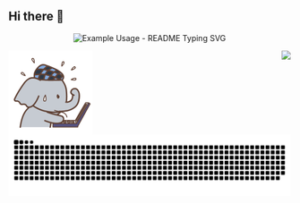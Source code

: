 ## Hi there 👋
<p align="center">
  <img src="https://readme-typing-svg.demolab.com/?lines=Welcome+to+my+profile!;My+name+is+Firdavsjon+Fozilov!;Back-end+developer!;BTW,+i+use+Arch.&font=Fira%20Code&center=true&width=380&height=50&duration=4000&pause=1000" alt="Example Usage - README Typing SVG">
</p>
<img align="right" src="https://github-readme-stats.vercel.app/api?username=f1rdavsi&theme=default&show_icons=true&count_private=true" />
</picture>
<img align="left" src="https://raw.githubusercontent.com/sinbadxiii/sinbadxiii/master/angry.gif" width="150px" />

<picture>
  <source
    media="(prefers-color-scheme: dark)"
    srcset="https://raw.githubusercontent.com/platane/snk/output/github-contribution-grid-snake-dark.svg"
  />
  <source
    media="(prefers-color-scheme: light)"
    srcset="https://raw.githubusercontent.com/platane/snk/output/github-contribution-grid-snake.svg"
  />
  <img
    alt="github contribution grid snake animation"
    src="https://raw.githubusercontent.com/platane/snk/output/github-contribution-grid-snake.svg"
  />
</picture>


<picture>
  <source media="(prefers-color-scheme: dark)" srcset="github-snake-dark.svg" />
  <source media="(prefers-color-scheme: light)" srcset="github-snake.svg" />
  
